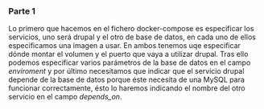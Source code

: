 ### Parte 1

Lo primero que hacemos en el fichero docker-compose es especificar los servicios, uno será drupal y el otro de base de datos, en cada uno de ellos especificamos una imagen a usar. En ambos tenemos uqe especificar dónde montar el volumen y el puerto que vaya a utilizar drupal. Tras ello podemos especificar varios parámetros de la base de datos en el campo *enviroment* y por último necesitamos que indicar que el servicio drupal depende de la base de datos porque éste necesita de una MySQL para funcionar correctamente, ésto lo haremos indicando el nombre del otro servicio en el campo *depends_on*.